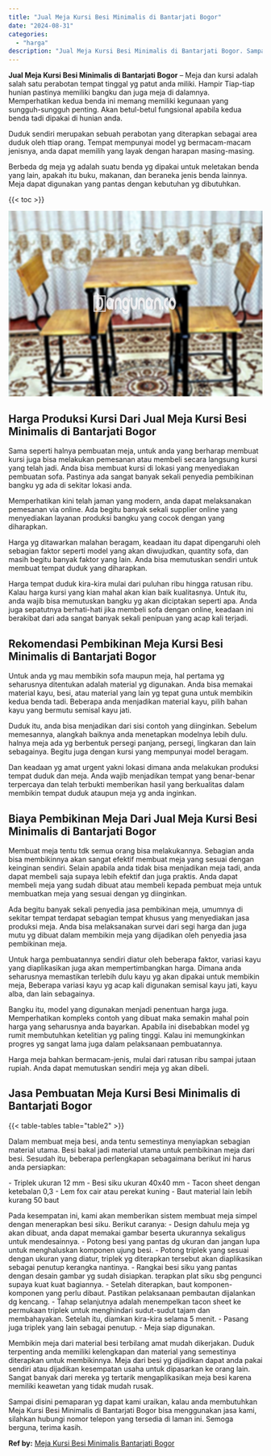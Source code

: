 ```yaml
---
title: "Jual Meja Kursi Besi Minimalis di Bantarjati Bogor"
date: "2024-08-31"
categories: 
  - "harga"
description: "Jual Meja Kursi Besi Minimalis di Bantarjati Bogor. Sampai disini pemaparan yg dapat kami uraikan, kalau anda membutuhkan Meja Kursi Besi Minimalis di Bantar..."
---
```


**Jual Meja Kursi Besi Minimalis di Bantarjati Bogor** – Meja dan kursi adalah salah satu perabotan tempat tinggal yg patut anda miliki. Hampir Tiap-tiap hunian pastinya memiliki bangku dan juga meja di dalamnya. Memperhatikan kedua benda ini memang memiliki kegunaan yang sungguh-sungguh penting. Akan betul-betul fungsional apabila kedua benda tadi dipakai di hunian anda.

Duduk sendiri merupakan sebuah perabotan yang diterapkan sebagai area duduk oleh ttiap orang. Tempat mempunyai model yg bermacam-macam jenisnya, anda dapat memilih yang layak dengan harapan masing-masing.

Berbeda dg meja yg adalah suatu benda yg dipakai untuk meletakan benda yang lain, apakah itu buku, makanan, dan beraneka jenis benda lainnya. Meja dapat digunakan yang pantas dengan kebutuhan yg dibutuhkan.

{{< toc >}}

![Jual Meja Kursi Besi Minimalis di Bantarjati Bogor](/images/jual-meja-besi-murah08.png)

## Harga Produksi Kursi Dari Jual Meja Kursi Besi Minimalis di Bantarjati Bogor

Sama seperti halnya pembuatan meja, untuk anda yang berharap membuat kursi juga bisa melakukan pemesanan atau membeli secara langsung kursi yang telah jadi. Anda bisa membuat kursi di lokasi yang menyediakan pembuatan sofa. Pastinya ada sangat banyak sekali penyedia pembikinan bangku yg ada di sekitar lokasi anda.

Memperhatikan kini telah jaman yang modern, anda dapat melaksanakan pemesanan via online. Ada begitu banyak sekali supplier online yang menyediakan layanan produksi bangku yang cocok dengan yang diharapkan.

Harga yg ditawarkan malahan beragam, keadaan itu dapat dipengaruhi oleh sebagian faktor seperti model yang akan diwujudkan, quantity sofa, dan masih begitu banyak faktor yang lain. Anda bisa memutuskan sendiri untuk membuat tempat duduk yang diharapkan.

Harga tempat duduk kira-kira mulai dari puluhan ribu hingga ratusan ribu. Kalau harga kursi yang kian mahal akan kian baik kualitasnya. Untuk itu, anda wajib bisa memutuskan bangku yg akan diciptakan seperti apa. Anda juga sepatutnya berhati-hati jika membeli sofa dengan online, keadaan ini berakibat dari ada sangat banyak sekali penipuan yang acap kali terjadi.

## Rekomendasi Pembikinan Meja Kursi Besi Minimalis di Bantarjati Bogor

Untuk anda yg mau membikin sofa maupun meja, hal pertama yg seharusnya ditentukan adalah material yg digunakan. Anda bisa memakai material kayu, besi, atau material yang lain yg tepat guna untuk membikin kedua benda tadi. Beberapa anda menjadikan material kayu, pilih bahan kayu yang bermutu semisal kayu jati.

Duduk itu, anda bisa menjadikan dari sisi contoh yang diinginkan. Sebelum memesannya, alangkah baiknya anda menetapkan modelnya lebih dulu. halnya meja ada yg berbentuk persegi panjang, persegi, lingkaran dan lain sebagainya. Begitu juga dengan kursi yang mempunyai model beragam.

Dan keadaan yg amat urgent yakni lokasi dimana anda melakukan produksi tempat duduk dan meja. Anda wajib menjadikan tempat yang benar-benar terpercaya dan telah terbukti memberikan hasil yang berkualitas dalam membikin tempat duduk ataupun meja yg anda inginkan.

## Biaya Pembikinan Meja Dari Jual Meja Kursi Besi Minimalis di Bantarjati Bogor

Membuat meja tentu tdk semua orang bisa melakukannya. Sebagian anda bisa membikinnya akan sangat efektif membuat meja yang sesuai dengan keinginan sendiri. Selain apabila anda tidak bisa menjadikan meja tadi, anda dapat membeli saja supaya lebih efektif dan juga praktis. Anda dapat membeli meja yang sudah dibuat atau membeli kepada pembuat meja untuk membuatkan meja yang sesuai dengan yg diinginkan.

Ada begitu banyak sekali penyedia jasa pembikinan meja, umumnya di sekitar tempat terdapat sebagian tempat khusus yang menyediakan jasa produksi meja. Anda bisa melaksanakan survei dari segi harga dan juga mutu yg dibuat dalam membikin meja yang dijadikan oleh penyedia jasa pembikinan meja.

Untuk harga pembuatannya sendiri diatur oleh beberapa faktor, variasi kayu yang diaplikasikan juga akan mempertimbangkan harga. Dimana anda seharusnya memastikan terlebih dulu kayu yg akan dipakai untuk membikin meja, Beberapa variasi kayu yg acap kali digunakan semisal kayu jati, kayu alba, dan lain sebagainya.

Bangku itu, model yang digunakan menjadi penentuan harga juga. Memperhatikan kompleks contoh yang dibuat maka semakin mahal poin harga yang seharusnya anda bayarkan. Apabila ini disebabkan model yg rumit membutuhkan ketelitian yg paling tinggi. Kalau ini memungkinkan progres yg sangat lama juga dalam pelaksanaan pembuatannya.

Harga meja bahkan bermacam-jenis, mulai dari ratusan ribu sampai jutaan rupiah. Anda dapat memutuskan sendiri meja yg akan dibeli.

## Jasa Pembuatan Meja Kursi Besi Minimalis di Bantarjati Bogor

{{< table-tables table="table2" >}}

Dalam membuat meja besi, anda tentu semestinya menyiapkan sebagian material utama. Besi bakal jadi material utama untuk pembikinan meja dari besi. Sesudah itu, beberapa perlengkapan sebagaimana berikut ini harus anda persiapkan:

\- Triplek ukuran 12 mm - Besi siku ukuran 40x40 mm - Tacon sheet dengan ketebalan 0,3 - Lem fox cair atau perekat kuning - Baut material lain lebih kurang 50 baut

Pada kesempatan ini, kami akan memberikan sistem membuat meja simpel dengan menerapkan besi siku. Berikut caranya: - Design dahulu meja yg akan dibuat, anda dapat memakai gambar beserta ukurannya sekaligus untuk mendesainnya. - Potong besi yang pantas dg ukuran dan jangan lupa untuk menghaluskan komponen ujung besi. - Potong triplek yang sesuai dengan ukuran yang diatur, triplek yg diterapkan tersebut akan diaplikasikan sebagai penutup kerangka nantinya. - Rangkai besi siku yang pantas dengan desain gambar yg sudah disiapkan. terapkan plat siku sbg pengunci supaya kuat kuat bagiannya. - Setelah diterapkan, baut komponen-komponen yang perlu dibaut. Pastikan pelaksanaan pembautan dijalankan dg kencang. - Tahap selanjutnya adalah menempelkan tacon sheet ke permukaan triplek untuk menghindari sudut-sudut tajam dan membahayakan. Setelah itu, diamkan kira-kira selama 5 menit. - Pasang juga triplek yang lain sebagai penutup. - Meja siap digunakan.

Membikin meja dari material besi terbilang amat mudah dikerjakan. Duduk terpenting anda memiliki kelengkapan dan material yang semestinya diterapkan untuk membikinnya. Meja dari besi yg dijadikan dapat anda pakai sendiri atau dijadikan kesempatan usaha untuk dipasarkan ke orang lain. Sangat banyak dari mereka yg tertarik mengaplikasikan meja besi karena memiliki keawetan yang tidak mudah rusak.

Sampai disini pemaparan yg dapat kami uraikan, kalau anda membutuhkan Meja Kursi Besi Minimalis di Bantarjati Bogor bisa menggunakan jasa kami, silahkan hubungi nomor telepon yang tersedia di laman ini. Semoga berguna, terima kasih.

**Ref by:** [Meja Kursi Besi Minimalis Bantarjati Bogor](https://id.wikipedia.org/wiki/Meja)
